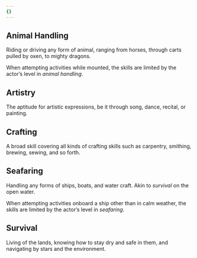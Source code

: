 ```yaml
---
{}
---
```

   
## Animal Handling   
Riding or driving any form of animal, ranging from horses, through carts pulled by oxen, to mighty dragons.   
   
When attempting activities while mounted, the skills are limited by the actor’s level in _animal handling_.   
   
## Artistry   
The aptitude for artistic expressions, be it through song, dance, recital, or painting.   
   
## Crafting   
A broad skill covering all kinds of crafting skills such as carpentry, smithing, brewing, sewing, and so forth.   
   
## Seafaring   
Handling any forms of ships, boats, and water craft. Akin to _survival_ on the open water.   
   
When attempting activities onboard a ship other than in calm weather, the skills are limited by the actor’s level in _seafaring_.   
   
## Survival   
Living of the lands, knowing how to stay dry and safe in them, and navigating by stars and the environment.